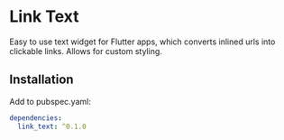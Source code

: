 # Link Text

Easy to use text widget for Flutter apps, which converts inlined urls into clickable links. Allows for custom styling.

## Installation

Add to pubspec.yaml:

```yaml
dependencies:
  link_text: ^0.1.0
```
